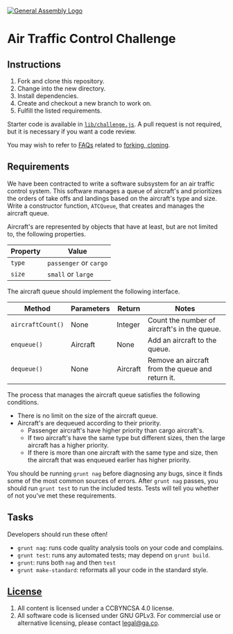 [![General Assembly Logo](https://camo.githubusercontent.com/1a91b05b8f4d44b5bbfb83abac2b0996d8e26c92/687474703a2f2f692e696d6775722e636f6d2f6b6538555354712e706e67)](https://generalassemb.ly/education/web-development-immersive)

# Air Traffic Control Challenge

## Instructions

1. Fork and clone this repository.
2. Change into the new directory.
3. Install dependencies.
4. Create and checkout a new branch to work on.
5. Fulfill the listed requirements.

Starter code is available in [`lib/challenge.js`](lib/challenge.js). A pull
request is not required, but it is necessary if you want a code review.

You may wish to refer to [FAQs](https://git.generalassemb.ly/ga-wdi-boston/meta/wiki)
related to [forking,
cloning](https://git.generalassemb.ly/ga-wdi-boston/meta/wiki/ForkAndClone).

## Requirements

We have been contracted to write a software subsystem for an air traffic control
system. This software manages a queue of aircraft's and prioritizes the orders of
take offs and landings based on the aircraft's type and size. Write a
constructor function, `ATCQueue`, that creates and manages the aircraft queue.

Aircraft's are represented by objects that have at least, but are not limited to,
the following properties.

| Property | Value |
| - | - |
| `type` | `passenger` or `cargo` |
| `size` | `small` or `large` |

The aircraft queue should implement the following interface.

| Method | Parameters | Return | Notes |
| - | - | - | - |
| `aircraftCount()` | None | Integer | Count the number of aircraft's in the queue. |
| `enqueue()` | Aircraft | None | Add an aircraft to the queue. |
| `dequeue()` | None | Aircraft | Remove an aircraft from the queue and return it. |

The process that manages the aircraft queue satisfies the following conditions.
-   There is no limit on the size of the aircraft queue.
-   Aircraft's are dequeued according to their priority.
    -   Passenger aircraft's have higher priority than cargo aircraft's.
    -   If two aircraft's have the same type but different sizes, then the large
        aircraft has a higher priority.
    -   If there is more than one aircraft with the same type and size, then the
        aircraft that was enqueued earlier has higher priority.

You should be running `grunt nag` before diagnosing any bugs, since it finds
some of the most common sources of errors. After `grunt nag` passes, you should
run `grunt test` to run the included tests. Tests will tell you whether of not
you've met these requirements.

## Tasks

Developers should run these often!

-   `grunt nag`: runs code quality analysis tools on your code
    and complains.
-   `grunt test`: runs any automated tests; may depend on `grunt build`.
-   `grunt`: runs both `nag` and then `test`
-   `grunt make-standard`: reformats all your code in the standard style.

## [License](LICENSE)

1.  All content is licensed under a CC­BY­NC­SA 4.0 license.
2.  All software code is licensed under GNU GPLv3. For commercial use or
    alternative licensing, please contact legal@ga.co.
